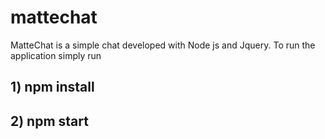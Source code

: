# mattechat

MatteChat is a simple chat developed with Node js and Jquery.
To run the application simply run 

## 1) npm install ##
## 2) npm start ##
